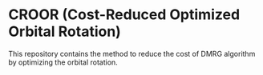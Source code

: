 # CROOR (Cost-Reduced Optimized Orbital Rotation)
This repository contains the method to reduce the cost of DMRG algorithm
by optimizing the orbital rotation.

## 
